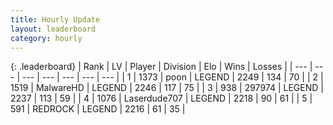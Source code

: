 ```yaml
---
title: Hourly Update
layout: leaderboard
category: hourly
---
```


{: .leaderboard}
| Rank | LV | Player | Division | Elo | Wins | Losses |
| --- | --- | --- | --- | --- | --- | --- |
| <span data-change="0">1</span> | 1373 | <span title="ID: 540690">poon</span> | LEGEND | <span data-change="0">2249</span> | <span data-change="0">134</span> | <span data-change="0">70</span> |
| <span data-change="1">2</span> | 1519 | <span title="ID: 261794">MalwareHD</span> | LEGEND | <span data-change="18">2246</span> | <span data-change="3">117</span> | <span data-change="0">75</span> |
| <span data-change="-1">3</span> | 938 | <span title="ID: 544038">297974</span> | LEGEND | <span data-change="0">2237</span> | <span data-change="0">113</span> | <span data-change="0">59</span> |
| <span data-change="0">4</span> | 1076 | <span title="ID: 372321">Laserdude707</span> | LEGEND | <span data-change="0">2218</span> | <span data-change="0">90</span> | <span data-change="0">61</span> |
| <span data-change="5">5</span> | 591 | <span title="ID: 706694">REDROCK</span> | LEGEND | <span data-change="7">2216</span> | <span data-change="1">61</span> | <span data-change="0">35</span> |